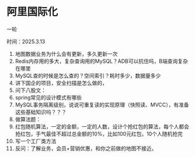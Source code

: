 # 阿里国际化

一轮

时间：2025.3.13

1. 地图数据业务为什么会有更新，多久更新一次
2. Redis内存用的多大，复杂查询用的MySQL？ADB可以抗住吗，B端查询复杂在哪里
3. MySQL查的时候是怎么查的？空间索引？耗时多少，数据量多少
4. 讲下国企的项目，安全扫描是怎么做的，
5. 问下八股文：
6. spring常见的设计模式有哪些
7. MySQL事务隔离级别，说说可重复读的实现原理（快照读、MVCC），有准备这些基础知识吗？？？
8. 做算法题：
9. 红包随机算法，一定的金额，一定的人数，设计个抢红包的算法，每个人都会抢红包，手气最佳不超过总金额的10%，比如100元红包，10个人随机抢完
10. 写一个工厂类方法
11. 反问：了解业务，会员+营销优惠，和你之前做的地图不接近。